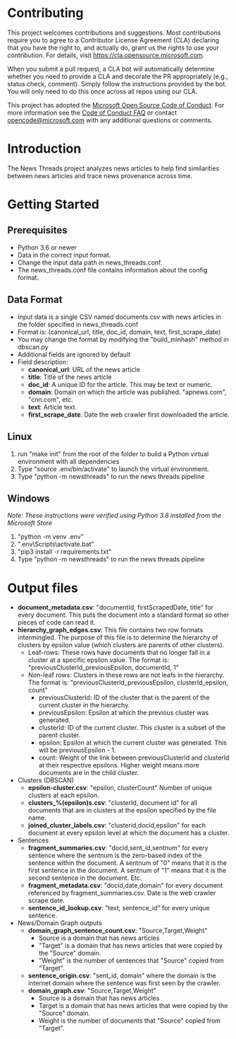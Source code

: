 
# Contributing

This project welcomes contributions and suggestions.  Most contributions require you to agree to a
Contributor License Agreement (CLA) declaring that you have the right to, and actually do, grant us
the rights to use your contribution. For details, visit https://cla.opensource.microsoft.com.

When you submit a pull request, a CLA bot will automatically determine whether you need to provide
a CLA and decorate the PR appropriately (e.g., status check, comment). Simply follow the instructions
provided by the bot. You will only need to do this once across all repos using our CLA.

This project has adopted the [Microsoft Open Source Code of Conduct](https://opensource.microsoft.com/codeofconduct/).
For more information see the [Code of Conduct FAQ](https://opensource.microsoft.com/codeofconduct/faq/) or
contact [opencode@microsoft.com](mailto:opencode@microsoft.com) with any additional questions or comments.

# Introduction 
The News Threads project analyzes news articles to help find similarities between news articles and trace news provenance across time.

# Getting Started
## Prerequisites
* Python 3.6 or newer
* Data in the correct input format.
* Change the input data path in news_threads.conf.
* The news_threads.conf file contains information about the config format.

## Data Format
* Input data is a single CSV named documents.csv with news articles in the folder specified in news_threads.conf
* Format is: (canonical_url, title, doc_id, domain, text, first_scrape_date)
* You may change the format by modifying the "build_minhash" method in dbscan.py
* Additional fields are ignored by default
* Field description:
    * **canonical_url**: URL of the news article
    * **title**: Title of the news article
    * **doc_id**: A unique ID for the article.  This may be text or numeric.
    * **domain**: Domain on which the article was published.  "apnews.com", "cnn.com", etc.
    * **text**: Article text
    * **first_scrape_date**: Date the web crawler first downloaded the article.

## Linux
1. run "make init" from the root of the folder to build a Python virtual environment with all dependencies
2. Type "source .env/bin/activate" to launch the virtual environment.
3. Type "python -m newsthreads" to run the news threads pipeline

## Windows
_Note: These instructions were verified using Python 3.8 installed from the Microsoft Store_
1. "python -m venv .env"
2. ".env\Scripts\activate.bat"
3. "pip3 install -r requirements.txt"
4. Type "python -m newsthreads" to run the news threads pipeline

# Output files
* **document_metadata.csv**: "documentId, firstScrapedDate, title" for every document.  This puts the document into a standard format so other pieces of code can read it.
* **hierarchy_graph_edges.csv**: This file contains two row formats intermingled.  The purpose of this file is to determine the hierarchy of clusters by epsilon value (which clusters are parents of other clusters).
    * Leaf-rows: These rows have documents that no longer fall in a cluster at a specific epsilon value.  The format is:  "previousClusterId_previousEpsilon, documentId, 1"
    * Non-leaf rows:  Clusters in these rows are not leafs in the hierarchy.  The format is: "previousClusterId_previousEpsilon, clusterId_epsilon, count"
        * previousClusterId: ID of the cluster that is the parent of the current cluster in the hierarchy.
        * previousEpsilon: Epsilon at which the previous cluster was generated.
        * clusterId: ID of the current cluster.  This cluster is a subset of the parent cluster.
        * epsilon:  Epsilon at which the current cluster was generated.  This will be previousEpsilon - 1.
        * count: Weight of the link between previousClusterId and clusterId at their respective epsilons.  Higher weight means more documents are in the child cluster.
* Clusters (DBSCAN)
    * **epsilon-cluster.csv**: "epsilon, clusterCount" Number of unique clusters at each epsilon.
    * **clusters_%(epsilon)s.csv**: "clusterId, document id" for all documents that are in clusters at the epsilon specified by the file name.
    * **joined_cluster_labels.csv**: "clusterid,docid,epsilon" for each document at every epsilon level at which the document has a cluster.
* Sentences
    * **fragment_summaries.csv**: "docid,sent_id,sentnum" for every sentence where the sentnum is the zero-based index of the sentence within the document.  A sentnum of "0" means that it is the first sentence in the document.  A sentnum of "1" means that it is the second sentence in the document.  Etc.
    * **fragment_metadata.csv**: "docid,date,domain" for every document referenced by fragment_summaries.csv.  Date is the web crawler scrape date.
    * **sentence_id_lookup.csv**: "text, sentence_id" for every unique sentence.
* News/Domain Graph outputs
    * **domain_graph_sentence_count.csv**: "Source,Target,Weight" 
        * Source is a domain that has news articles
        * "Target" is a domain that has news articles that were copied by the "Source" domain.
        * "Weight" is the number of sentences that "Source" copied from "Target". 
    * **sentence_origin.csv**: "sent_id, domain" where the domain is the internet domain where the sentence was first seen by the crawler.
    * **domain_graph.csv**: "Source,Target,Weight"
        * Source is a domain that has news articles
        * Target is a domain that has news articles that were copied by the "Source" domain.
        * Weight is the number of documents that "Source" copied from "Target".


